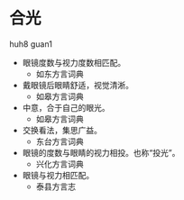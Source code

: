 # 合光
huh8 guan1
+ 眼镜度数与视力度数相匹配。
  * 如东方言词典
+ 戴眼镜后眼睛舒适，视觉清淅。
  * 如皋方言词典
+ 中意，合于自己的眼光。
  * 如皋方言词典
+ 交换看法，集思广益。
  * 东台方言词典
+ 眼镜的度数与眼睛的视力相投。也称“投光”。
  * 兴化方言词典
+ 眼镜与视力相匹配。
  * 泰县方言志
